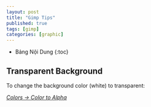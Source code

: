 ```yaml
---
layout: post
title: "Gimp Tips"
published: true
tags: [gimp]
categories: [graphic]
---
```


* Bảng Nội Dung
{:toc}

## Transparent Background

To change the background color (white) to transparent:

*[Colors -> Color to Alpha](http://docs.gimp.org/en/plug-in-colortoalpha.html)*
